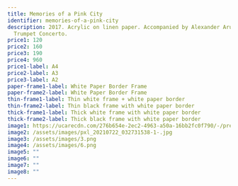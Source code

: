 ```yaml
---
title: Memories of a Pink City
identifier: memories-of-a-pink-city
description: 2017. Acrylic on linen paper. Accompanied by Alexander Arutunian's
  Trumpet Concerto.
price1: 120
price2: 160
price3: 190
price4: 960
price1-label: A4
price2-label: A3
price3-label: A2
paper-frame1-label: White Paper Border Frame
paper-frame2-label: White Paper Border Frame
thin-frame1-label: Thin white frame + white paper border
thin-frame2-label: Thin black frame with white paper border
thick-frame1-label: Thick white frame with white paper border
thick-frame2-label: Thick black frame with white paper border
image1: https://ucarecdn.com/276b654e-2ec2-4963-a50a-16bb2fc0f790/-/preview/-/enhance/52/-/sharp/7/
image2: /assets/images/pxl_20210722_032731538-1-.jpg
image3: /assets/images/3.png
image4: /assets/images/6.png
image5: ""
image6: ""
image7: ""
image8: ""
---
```

